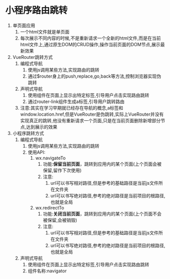 # 小程序路由跳转

1. 单页面应用
   1. 一个html文件就是单页面
   2. 每次展示不同内容的时候,不是重新请求一个全新的html文件,而是在当前html文件上,通过原生DOM的CRUD操作,操作当前页面的DOM节点,展示最新效果
2. VueRouter跳转方式
   1. 编程式导航
      1. 使用js调用某些方法,实现路由的跳转
      2. 通过$router身上的push,replace,go,back等方法,控制浏览器实现伪跳转
   2. 声明式导航
      1. 使用组件在页面上显示出特定标签,引导用户点击实现路由跳转
      2. 通过router-link组件生成a标签,引导用户跳转路由
   3. 注意:其实在学习早期就已经存在导航的概念,a标签和window.location.href,但是VueRouter是伪跳转,实际上VueRouter并没有实现真正的跳转,他没有重新请求一个页面,只是在当前页面删除新增部分节点,达到展示的效果
3. 小程序跳转方式
   1. 编程式导航
      1. 使用js调用某些方法,实现路由的跳转
      2. 使用API:
         1. wx.navigateTo
            1. 功能:**保留当前页面**，跳转到应用内的某个页面(上个页面会被保留,留作下次使用)
            2. 注意:
               1. url可以书写相对路径,但是参考的基础路径是当前js文件所在文件夹
               2. url可以书写绝对路径,参考的绝对路径是当前项目的根路径,也就是全局
         2. wx.redirectTo
            1. 功能:**关闭当前页面**，跳转到应用内的某个页面(上个页面不会被保留,会被销毁)
            2. 注意:
               1. url可以书写相对路径,但是参考的基础路径是当前js文件所在文件夹
               2. url可以书写绝对路径,参考的绝对路径是当前项目的根路径,也就是全局
   2. 声明式导航
      1. 使用组件在页面上显示出特定标签,引导用户点击实现路由跳转
      2. 组件名称:navigator
